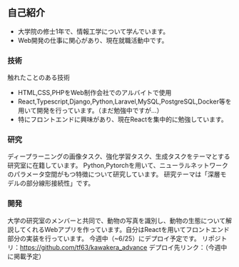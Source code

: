 ## 自己紹介
- 大学院の修士1年で、情報工学について学んでいます。
- Web開発の仕事に関心があり、現在就職活動中です。

### 技術
触れたことのある技術
- HTML,CSS,PHPをWeb制作会社でのアルバイトで使用
- React,Typescript,Django,Python,Laravel,MySQL,PostgreSQL,Docker等を用いて開発を行っています。（まだ勉強中ですが...）
- 特にフロントエンドに興味があり、現在Reactを集中的に勉強しています。

### 研究
ディープラーニングの画像タスク、強化学習タスク、生成タスクをテーマとする研究室に在籍しています。
Python,Pytorchを用いて、ニューラルネットワークのパラメータ空間がもつ特徴について研究しています。
研究テーマは「深層モデルの部分線形接続性」です。

### 開発
大学の研究室のメンバーと共同で、動物の写真を識別し、動物の生態について解説してくれるWebアプリを作っています。自分はReactを用いてフロントエンド部分の実装を行っています。
今週中（~6/25）にデプロイ予定です。
リポジトリ：https://github.com/tf63/kawakera_advance
デプロイ先リンク：（今週中に掲載予定）
